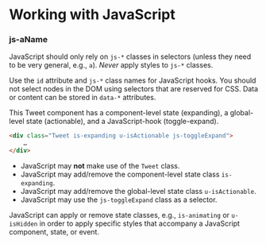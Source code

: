 # Working with JavaScript

### js-aName

JavaScript should only rely on `js-*` classes in selectors (unless they need to
be very general, e.g., `a`). _Never_ apply styles to `js-*` classes.

Use the `id` attribute and `js-*` class names for JavaScript hooks. You should
not select nodes in the DOM using selectors that are reserved for CSS. Data or
content can be stored in `data-*` attributes.

This Tweet component has a component-level state (expanding), a global-level
state (actionable), and a JavaScript-hook (toggle-expand).

```html
<div class="Tweet is-expanding u-isActionable js-toggleExpand">
    …
</div>
```

* JavaScript may **not** make use of the `Tweet` class.
* JavaScript may add/remove the component-level state class `is-expanding`.
* JavaScript may add/remove the global-level state class `u-isActionable`.
* JavaScript may use the `js-toggleExpand` class as a selector.

JavaScript can apply or remove state classes, e.g., `is-animating` or
`u-isHidden` in order to apply specific styles that accompany a JavaScript
component, state, or event.

